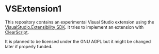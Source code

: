 # VSExtension1

This repository contains an experimental Visual Studio extension using the
[VisualStudio.Extensibility SDK]. It tries to implement an extension with [ClearScript].

It is planned to be licensed under the GNU AGPL but it might be changed later if properly funded.

[VisualStudio.Extensibility SDK]: https://docs.microsoft.com/en-us/visualstudio/extensibility/visual-studio-sdk
[ClearScript]: https://microsoft.github.io/ClearScript/
